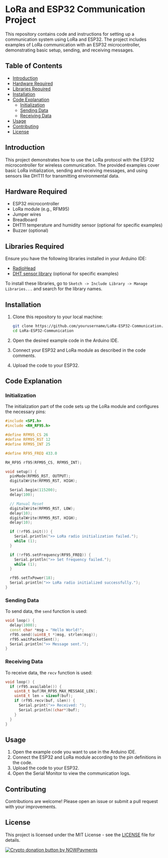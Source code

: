 
# LoRa and ESP32 Communication Project

This repository contains code and instructions for setting up a communication system using LoRa and ESP32. The project includes examples of LoRa communication with an ESP32 microcontroller, demonstrating basic setup, sending, and receiving messages.

## Table of Contents

- [Introduction](#introduction)
- [Hardware Required](#hardware-required)
- [Libraries Required](#libraries-required)
- [Installation](#installation)
- [Code Explanation](#code-explanation)
  - [Initialization](#initialization)
  - [Sending Data](#sending-data)
  - [Receiving Data](#receiving-data)
- [Usage](#usage)
- [Contributing](#contributing)
- [License](#license)

## Introduction

This project demonstrates how to use the LoRa protocol with the ESP32 microcontroller for wireless communication. The provided examples cover basic LoRa initialization, sending and receiving messages, and using sensors like DHT11 for transmitting environmental data.

## Hardware Required

- ESP32 microcontroller
- LoRa module (e.g., RFM95)
- Jumper wires
- Breadboard
- DHT11 temperature and humidity sensor (optional for specific examples)
- Buzzer (optional)

## Libraries Required

Ensure you have the following libraries installed in your Arduino IDE:

- [RadioHead](http://www.airspayce.com/mikem/arduino/RadioHead/)
- [DHT sensor library](https://github.com/adafruit/DHT-sensor-library) (optional for specific examples)

To install these libraries, go to `Sketch -> Include Library -> Manage Libraries...` and search for the library names.

## Installation

1. Clone this repository to your local machine:

   ```sh
   git clone https://github.com/yourusername/LoRa-ESP32-Communication.git
   cd LoRa-ESP32-Communication
   ```

2. Open the desired example code in the Arduino IDE.

3. Connect your ESP32 and LoRa module as described in the code comments.

4. Upload the code to your ESP32.

## Code Explanation

### Initialization

The initialization part of the code sets up the LoRa module and configures the necessary pins:

```cpp
#include <SPI.h>
#include <RH_RF95.h>

#define RFM95_CS 26
#define RFM95_RST 12
#define RFM95_INT 25

#define RF95_FREQ 433.0

RH_RF95 rf95(RFM95_CS, RFM95_INT);

void setup() {
  pinMode(RFM95_RST, OUTPUT);
  digitalWrite(RFM95_RST, HIGH);

  Serial.begin(115200);
  delay(100);

  // Manual Reset
  digitalWrite(RFM95_RST, LOW);
  delay(10);
  digitalWrite(RFM95_RST, HIGH);
  delay(10);

  if (!rf95.init()) {
    Serial.println(">> LoRa radio initialization failed.");
    while (1);
  }

  if (!rf95.setFrequency(RF95_FREQ)) {
    Serial.println(">> Set frequency failed.");
    while (1);
  }

  rf95.setTxPower(18);
  Serial.println(">> LoRa radio initialized successfully.");
}
```

### Sending Data

To send data, the `send` function is used:

```cpp
void loop() {
  delay(1000);
  const char *msg = "Hello World!";
  rf95.send((uint8_t *)msg, strlen(msg));
  rf95.waitPacketSent();
  Serial.println(">> Message sent.");
}
```

### Receiving Data

To receive data, the `recv` function is used:

```cpp
void loop() {
  if (rf95.available()) {
    uint8_t buf[RH_RF95_MAX_MESSAGE_LEN];
    uint8_t len = sizeof(buf);
    if (rf95.recv(buf, &len)) {
      Serial.print(">> Received: ");
      Serial.println((char*)buf);
    }
  }
}
```

## Usage

1. Open the example code you want to use in the Arduino IDE.
2. Connect the ESP32 and LoRa module according to the pin definitions in the code.
3. Upload the code to your ESP32.
4. Open the Serial Monitor to view the communication logs.

## Contributing

Contributions are welcome! Please open an issue or submit a pull request with your improvements.

## License

This project is licensed under the MIT License - see the [LICENSE](LICENSE) file for details.

<a href="https://nowpayments.io/donation?api_key=REWCYVC-A1AMFK3-QNRS663-PKJSBD2&source=lk_donation&medium=referral" target="_blank">
     <img src="https://nowpayments.io/images/embeds/donation-button-black.svg" alt="Crypto donation button by NOWPayments">
    </a>
